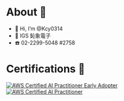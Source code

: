 # About 🤗
- 👋 Hi, I’m @Kcy0314
- 💼 IGS 鈊象電子
- ☎️ 02-2299-5048 #2758

<!---
- 👀 I’m interested in ...
- 🌱 I’m currently learning ...
- 💞️ I’m looking to collaborate on ...
- 📫 How to reach me ...
- 😄 Pronouns: ...
- ⚡ Fun fact: ...
--->

# Certifications 🏅 
<!--START_SECTION:badges-->
[![AWS Certified AI Practitioner Early Adopter](https://images.credly.com/size/110x110/images/834f2c8d-2d2c-4ce7-9580-02a351c31626/image.png)](http://www.credly.com/badges/9869aaa1-6a8f-4259-8808-f9b29ea67942 "AWS Certified AI Practitioner Early Adopter")
[![AWS Certified AI Practitioner](https://images.credly.com/size/110x110/images/4d4693bb-530e-4bca-9327-de07f3aa2348/image.png)](http://www.credly.com/badges/ef25a092-ec80-4be2-b9d1-24bff4fb8351 "AWS Certified AI Practitioner")
<!--END_SECTION:badges-->

<!---
chingyukang/chingyukang is a ✨ special ✨ repository because its `README.md` (this file) appears on your GitHub profile.
You can click the Preview link to take a look at your changes.
--->
